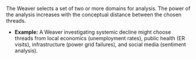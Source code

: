 The Weaver selects a set of two or more domains for analysis. The power of the analysis increases with the conceptual distance between the chosen threads.
-   **Example:** A Weaver investigating systemic decline might choose threads from local economics (unemployment rates), public health (ER visits), infrastructure (power grid failures), and social media (sentiment analysis).